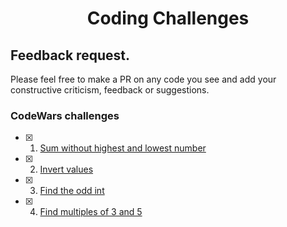 <h1 align="center">Coding Challenges</h1>

## Feedback request.
Please feel free to make a PR on any code you see and add your constructive criticism, feedback or suggestions. 

### CodeWars challenges

- [x] 1. [Sum without highest and lowest number](codewars/8kyu/Sum-without-highest-and-lowest-number)
- [x] 2. [Invert values](codewars/8kyu/Invert-values)
- [x] 3. [Find the odd int](codewars/6kyu/Find-the-odd-int)
- [x] 4. [Find multiples of 3 and 5](codewars/6kyu/Multiples-of-three-and-five)
